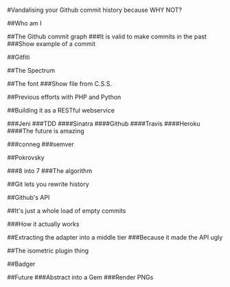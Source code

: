 #Vandalising your Github commit history because WHY NOT?

##Who am I

##The Github commit graph
###It is valid to make commits in the past
###Show example of a commit

##Gitfiti

##The Spectrum

##The font
###Show file from C.S.S.

##Previous efforts with PHP and Python

##Building it as a RESTful webservice

###Jeni
###TDD
####Sinatra
####Github
####Travis
####Heroku
####The future is amazing

###conneg
###semver

##Pokrovsky

###8 into 7
###The algorithm

##Git lets you rewrite history

##Github's API

##It's just a whole load of empty commits

###How it actually works

##Extracting the adapter into a middle tier
###Because it made the API ugly

##The isometric plugin thing

##Badger

##Future
###Abstract into a Gem
###Render PNGs
